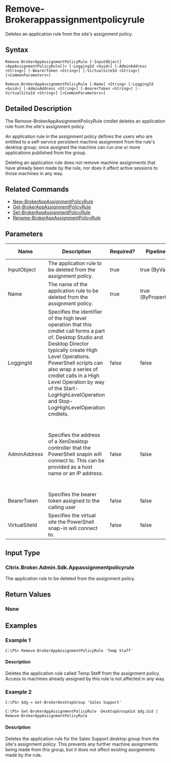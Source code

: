 ﻿
# Remove-Brokerappassignmentpolicyrule
Deletes an application rule from the site's assignment policy.
## Syntax
```
Remove-BrokerAppAssignmentPolicyRule [-InputObject] <AppAssignmentPolicyRule[]> [-LoggingId <Guid>] [-AdminAddress <String>] [-BearerToken <String>] [-VirtualSiteId <String>] [<CommonParameters>]

Remove-BrokerAppAssignmentPolicyRule [-Name] <String> [-LoggingId <Guid>] [-AdminAddress <String>] [-BearerToken <String>] [-VirtualSiteId <String>] [<CommonParameters>]
```
## Detailed Description
The Remove-BrokerAppAssignmentPolicyRule cmdlet deletes an application rule from the site's assignment policy.

An application rule in the assignment policy defines the users who are entitled to a self-service persistent machine assignment from the rule's desktop group; once assigned the machine can run one or more applications published from the group.

Deleting an application rule does not remove machine assignments that have already been made by the rule, nor does it affect active sessions to those machines in any way.


## Related Commands

* [New-BrokerAppAssignmentPolicyRule](../New-BrokerAppAssignmentPolicyRule/)
* [Get-BrokerAppAssignmentPolicyRule](../Get-BrokerAppAssignmentPolicyRule/)
* [Set-BrokerAppAssignmentPolicyRule](../Set-BrokerAppAssignmentPolicyRule/)
* [Rename-BrokerAppAssignmentPolicyRule](../Rename-BrokerAppAssignmentPolicyRule/)
## Parameters
| Name   | Description | Required? | Pipeline Input | Default Value |
| --- | --- | --- | --- | --- |
| InputObject | The application rule to be deleted from the assignment policy. | true | true (ByValue) |  |
| Name | The name of the application rule to be deleted from the assignment policy. | true | true (ByPropertyName) |  |
| LoggingId | Specifies the identifier of the high level operation that this cmdlet call forms a part of. Desktop Studio and Desktop Director typically create High Level Operations. PowerShell scripts can also wrap a series of cmdlet calls in a High Level Operation by way of the Start-LogHighLevelOperation and Stop-LogHighLevelOperation cmdlets. | false | false |  |
| AdminAddress | Specifies the address of a XenDesktop controller that the PowerShell snapin will connect to. This can be provided as a host name or an IP address. | false | false | Localhost. Once a value is provided by any cmdlet, this value will become the default. |
| BearerToken | Specifies the bearer token assigned to the calling user | false | false |  |
| VirtualSiteId | Specifies the virtual site the PowerShell snap-in will connect to. | false | false |  |

## Input Type

### Citrix.Broker.Admin.Sdk.Appassignmentpolicyrule
The application rule to be deleted from the assignment policy.
## Return Values

### None

## Examples

### Example 1
```
C:\PS> Remove-BrokerAppAssignmentPolicyRule 'Temp Staff'
```
#### Description
Deletes the application rule called Temp Staff from the assignment policy. Access to machines already assigned by this rule is not affected in any way.
### Example 2
```
C:\PS> $dg = Get-BrokerDesktopGroup 'Sales Support'

C:\PS> Get-BrokerAppAssignmentPolicyRule -DesktopGroupUid $dg.Uid | Remove-BrokerAppAssignmentPolicyRule
```
#### Description
Deletes the application rule for the Sales Support desktop group from the site's assignment policy. This prevents any further machine assignments being made from this group, but it does not affect existing assignments made by the rule.
